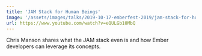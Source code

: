 ```yaml
---
title: 'JAM Stack for Human Beings'
image: '/assets/images/talks/2019-10-17-emberfest-2019/jam-stack-for-human-beings.jpg'
url: https://www.youtube.com/watch?v=eQULGb10MbQ
---
```


Chris Manson shares what the JAM stack even is and how Ember developers can
leverage its concepts.
